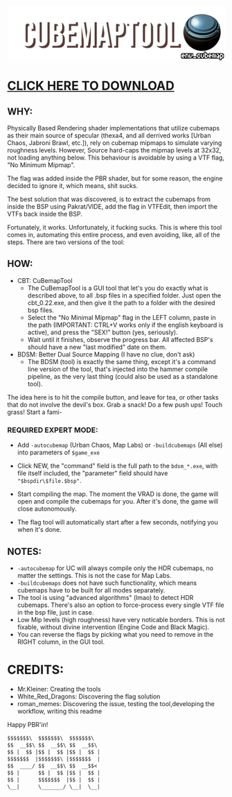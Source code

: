 ![img](cubemap_tool.png)

# [CLICK HERE TO DOWNLOAD](https://github.com/MrKleiner/cbtool/releases/latest)

## WHY:

Physically Based Rendering shader implementations that utilize cubemaps as their main source of specular
(thexa4, and all derrived works [Urban Chaos, Jabroni Brawl, etc.]), rely on cubemap mipmaps to simulate varying roughness levels.
However, Source hard-caps the mipmap levels at 32x32, not loading anything below.
This behaviour is avoidable by using a VTF flag, "No Minimum Mipmap".

The flag was added inside the PBR shader, but for some reason, the engine decided to ignore it, which means, shit sucks.

The best solution that was discovered, is to extract the cubemaps from inside the BSP using Pakrat/VIDE,
add the flag in VTFEdit, then import the VTFs back inside the BSP.

Fortunately, it works. Unfortunately, it fucking sucks.
This is where this tool comes in, automating this entire process, and even avoiding, like, all of the steps.
There are two versions of the tool:


## HOW:

* CBT: CuBemapTool
  * The CuBemapTool is a GUI tool that let's you do exactly what is described above, to all .bsp files in a specified folder.
Just open the cbt_0.22.exe, and then give it the path to a folder with the desired bsp files.
  * Select the "No Minimal Mipmap" flag in the LEFT column, paste in the path 
(IMPORTANT: CTRL+V works only if the english keyboard is active),
and press the "SEX!" button (yes, seriously).
  * Wait until it finishes, observe the progress bar.
All affected BSP's should have a new "last modified" date on them.
* BDSM: Better Dual Source Mapping (I have no clue, don't ask)
  * The BDSM (tool) is exactly the same thing, except it's a command line version of the tool, 
that's injected into the hammer compile pipeline, as the very last thing (could also be used as a standalone tool).

The idea here is to hit the compile button, and leave for tea, or other tasks that do not involve the devil's box.
Grab a snack! Do a few push ups! Touch grass! Start a fami-

### REQUIRED EXPERT MODE:
* Add `-autocubemap` (Urban Chaos, Map Labs) or `-buildcubemaps` (All else) into parameters of `$game_exe`

* Click NEW, the "command" field is the full path to the `bdsm_*.exe`, with file itself included, 
the "parameter" field should have `"$bspdir\$file.$bsp"`.

* Start compiling the map. The moment the VRAD is done, the game will open and compile the cubemaps for you. 
After it's done, the game will close autonomously.

* The flag tool will automatically start after a few seconds, notifying you when it's done.




## NOTES:

* `-autocubemap` for UC will always compile only the HDR cubemaps, no matter the settings. This is not the case for Map Labs.
* `-buildcubemaps` does not have such functionality, which means cubemaps have to be built for all modes separately.
* The tool is using "advanced algorithms" (lmao) to detect HDR cubemaps. There's also an option to force-process every single VTF file in the bsp file, just in case.
* Low Mip levels (high roughness) have very noticable borders. This is not fixable, without divine intervention (Engine Code and Black Magic).
* You can reverse the flags by picking what you need to remove in the RIGHT column, in the GUI tool.




# CREDITS:


* Mr.Kleiner:         Creating the tools
* White_Red_Dragons:  Discovering the flag solution
* roman_memes:        Discovering the issue, testing the tool,developing the workflow, writing this readme







Happy PBR'in!

```
$$$$$$$\  $$$$$$$\  $$$$$$$\  
$$  __$$\ $$  __$$\ $$  __$$\ 
$$ |  $$ |$$ |  $$ |$$ |  $$ |
$$$$$$$  |$$$$$$$\ |$$$$$$$  |
$$  ____/ $$  __$$\ $$  __$$< 
$$ |      $$ |  $$ |$$ |  $$ |
$$ |      $$$$$$$  |$$ |  $$ |
\__|      \_______/ \__|  \__|
```
